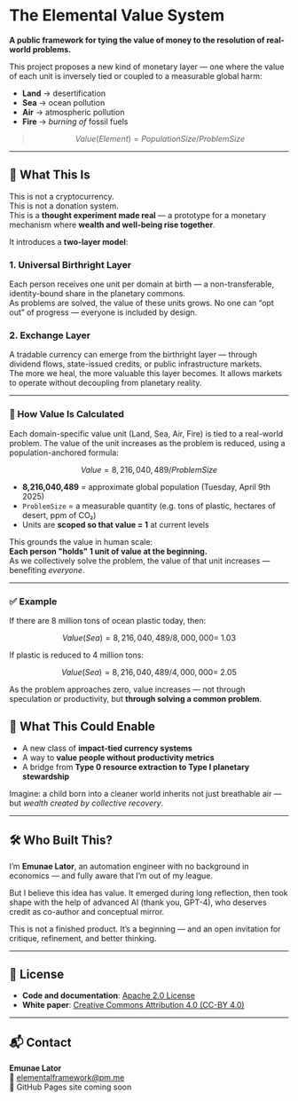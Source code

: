 # The Elemental Value System

**A public framework for tying the value of money to the resolution of real-world problems.**

This project proposes a new kind of monetary layer — one where the value of each unit is inversely tied or coupled to a measurable global harm:

- **Land** → desertification  
- **Sea** → ocean pollution 
- **Air** → atmospheric pollution
- **Fire** → _burning of_ fossil fuels 

> ```math
> Value(Element) = PopulationSize / Problem Size
> ```

---

## 🧭 What This Is

This is not a cryptocurrency.  
This is not a donation system.  
This is a **thought experiment made real** — a prototype for a monetary mechanism where **wealth and well-being rise together**.

It introduces a **two-layer model**:

### 1. **Universal Birthright Layer**  
Each person receives one unit per domain at birth — a non-transferable, identity-bound share in the planetary commons.  
As problems are solved, the value of these units grows. No one can “opt out” of progress — everyone is included by design.

### 2. **Exchange Layer**  
A tradable currency can emerge from the birthright layer — through dividend flows, state-issued credits, or public infrastructure markets.  
The more we heal, the more valuable this layer becomes. It allows markets to operate without decoupling from planetary reality.

---
### 📐 How Value Is Calculated

Each domain-specific value unit (Land, Sea, Air, Fire) is tied to a real-world problem. The value of the unit increases as the problem is reduced, using a population-anchored formula:

```math
Value = 8,216,040,489 / ProblemSize
```

- **8,216,040,489** = approximate global population (Tuesday, April 9th 2025)  
- `ProblemSize` = a measurable quantity (e.g. tons of plastic, hectares of desert, ppm of CO₂)  
- Units are **scoped so that value = 1** at current levels

This grounds the value in human scale:  
**Each person "holds" 1 unit of value at the beginning.**  
As we collectively solve the problem, the value of that unit increases — benefiting *everyone*.

---

### ✅ Example

If there are 8 million tons of ocean plastic today, then:

```math
Value(Sea) = 8,216,040,489 / 8,000,000 = ~1.03
```

If plastic is reduced to 4 million tons:

```math
Value(Sea) = 8,216,040,489 / 4,000,000 = ~2.05
```

As the problem approaches zero, value increases — not through speculation or productivity, but **through solving a common problem**.


## 🧪 What This Could Enable

- A new class of **impact-tied currency systems**
- A way to **value people without productivity metrics**
- A bridge from **Type 0 resource extraction to Type I planetary stewardship**

Imagine: a child born into a cleaner world inherits not just breathable air — but *wealth created by collective recovery*.

---

## 🛠 Who Built This?

I’m **Emunae Lator**, an automation engineer with no background in economics — and fully aware that I’m out of my league.

But I believe this idea has value. It emerged during long reflection, then took shape with the help of advanced AI (thank you, GPT-4), who deserves credit as co-author and conceptual mirror. 

This is not a finished product. It’s a beginning — and an open invitation for critique, refinement, and better thinking.

---

## 📜 License

- **Code and documentation**: [Apache 2.0 License](LICENSE)  
- **White paper**: [Creative Commons Attribution 4.0 (CC-BY 4.0)](https://creativecommons.org/licenses/by/4.0/)

---

## 📬 Contact

**Emunae Lator**  
📧 elementalframework@pm.me  
🧭 GitHub Pages site coming soon
